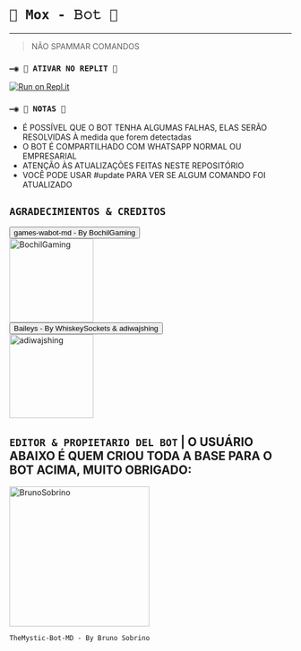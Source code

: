 # `🧿 Mox - 𝙱𝚘𝚝 🔮` 

------------------

 > NÃO SPAMMAR COMANDOS

### `—◉ 🌌 ATIVAR NO REPLIT 🌌`

[![Run on Repl.it](https://repl.it/badge/github/BrunoSobrino/TheMystic-Bot-MD)](https://repl.it/github/BrunoSobrino/TheMystic-Bot-MD) 
  
### `—◉ 📝 NOTAS 📝`
- É POSSÍVEL QUE O BOT TENHA ALGUMAS FALHAS, ELAS SERÃO RESOLVIDAS À medida que forem detectadas
- O BOT É COMPARTILHADO COM WHATSAPP NORMAL OU EMPRESARIAL
- ATENÇÃO ÀS ATUALIZAÇÕES FEITAS NESTE REPOSITÓRIO
- VOCÊ PODE USAR #update PARA VER SE ALGUM COMANDO FOI ATUALIZADO
 
## `AGRADECIMIENTOS & CREDITOS` 
<div><button id="boton" type="button">games-wabot-md - By BochilGaming </button></div>
<a href="https://github.com/BochilGaming/games-wabot-md/tree/multi-device"><img src="https://github.com/BochilGaming.png" width="150" height="150" alt="BochilGaming"/></a>
<div><button id="boton" type="button">Baileys - By WhiskeySockets & adiwajshing</button></div>
<a href="https://github.com/WhiskeySockets/Baileys"><img src="https://github.com/WhiskeySockets.png" width="150" height="150" alt="adiwajshing"/></a>

## `EDITOR & PROPIETARIO DEL BOT` | O USUÁRIO ABAIXO É QUEM CRIOU TODA A BASE PARA O BOT ACIMA, MUITO OBRIGADO:
<a href="https://github.com/BrunoSobrino"><img src="https://github.com/BrunoSobrino.png" width="250" height="250" alt="BrunoSobrino"/></a>
  
`TheMystic-Bot-MD - By Bruno Sobrino`
